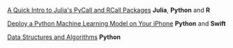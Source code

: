 
[A Quick Intro to Julia's PyCall and RCall Packages](https://medium.com/better-programming/using-python-and-r-with-julia-b7019a3d1420) <b>Julia</b>, <b>Python</b> and <b>R</b>

[Deploy a Python Machine Learning Model on Your iPhone](https://medium.com/towards-artificial-intelligence/deploy-a-python-machine-learning-model-on-your-iphone-d006b1e04bc4) <b>Python</b> and <b>Swift</b>

[Data Structures and Algorithms](https://github.com/pkmklong/DSA) <b>Python</b>
